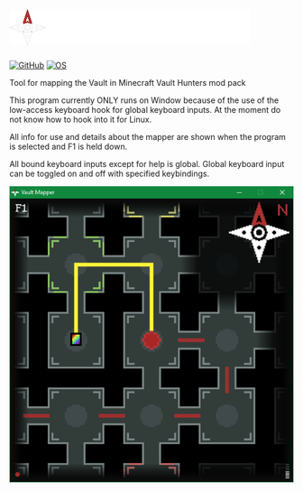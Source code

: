 # ![AppIcon](/extra/header.png)

[![GitHub](https://img.shields.io/github/license/jplee95/Vault-Mapper)](/LICENSE)
[![OS](https://img.shields.io/badge/OS-Windows-blue)]()

Tool for mapping the Vault in Minecraft Vault Hunters mod pack

This program currently ONLY runs on Window because of the use of the low-access keyboard hook for global keyboard inputs.
At the moment do not know how to hook into it for Linux.

All info for use and details about the mapper are shown when the program is selected and F1 is held down.

All bound keyboard inputs except for help is global. 
Global keyboard input can be toggled on and off with specified keybindings.

![Example](/extra/demo.png)
